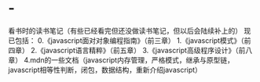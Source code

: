 # -
看书时的读书笔记（有些已经看完但还没做读书笔记，但以后会陆续补上的）
现已包括：
0.《javascript面对对象编程指南》（前三章）
1.《javascript模式》（前四章）
2.《javascript语言精粹》（前五章）
3.《javascript高级程序设计》（前八章）
4.mdn的一些文档（javascript内存管理，严格模式，继承与原型链，javascript相等性判断，闭包，数据结构，重新介绍javascript）
